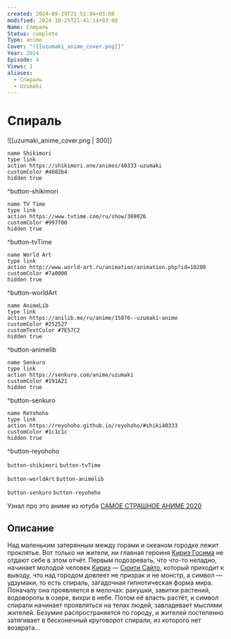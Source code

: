 ```yaml
---
created: 2024-09-29T21:51:04+03:00
modified: 2024-10-25T21:41:14+03:00
Name: Спираль
Status: complete
Type: anime
Cover: "![[uzumaki_anime_cover.png]]"
Year: 2024
Episode: 4
Views: 1
aliases:
  - Спираль
  - Uzumaki
---
```


# Спираль

![[uzumaki_anime_cover.png | 300]]

```button
name Shikimori
type link
action https://shikimori.one/animes/40333-uzumaki
customColor #4682b4
hidden true
```
^button-shikimori

```button
name TV Time
type link
action https://www.tvtime.com/ru/show/369026
customColor #997f00
hidden true
```
^button-tvTime

```button
name World Art
type link
action http://www.world-art.ru/animation/animation.php?id=10200
customColor #7a0000
hidden true
```
^button-worldArt

```button
name AnimeLib
type link
action https://anilib.me/ru/anime/15876--uzumaki-anime
customColor #252527
customTextColor #7E57C2
hidden true
```
^button-animelib

```button
name Senkuro
type link
action https://senkuro.com/anime/uzumaki
customColor #191A21
hidden true
```
^button-senkuro

```button
name ReYohoho
type link
action https://reyohoho.github.io/reyohoho/#shiki40333
customColor #1c1c1c
hidden true
```
^button-reyohoho

`button-shikimori` `button-tvTime`

`button-worldArt` `button-animelib`

`button-senkuro` `button-reyohoho`

Узнал про это аниме из ютуба [САМОЕ СТРАШНОЕ АНИМЕ 2020](https://youtu.be/exE6tDNKwjo?si=fnmBmtqjsoiAlWA8)

## Описание

Над маленьким затерянным между горами и океаном городке лежит проклятье. Вот только ни жители, ни главная героиня [Кириэ Госима](https://shikimori.one/characters/6540-kirie-goshima) не отдают себе в этом отчёт. Первым подозревать, что что-то неладно, начинает молодой человек [Кириэ](https://shikimori.one/characters/6540-kirie-goshima) — [Сюити Сайто](https://shikimori.one/characters/8459-shuuichi-saitou), который приходит к выводу, что над городом довлеет не призрак и не монстр, а символ — удзумаки, то есть спираль, загадочная гипнотическая форма мира. Поначалу она проявляется в мелочах: ракушки, завитки растений, водовороты в озере, вихри в небе. Потом её власть растёт, и символ спирали начинает проявляться на телах людей, завладевает мыслями жителей. Безумие распространяется по городу, и жителей постепенно затягивает в бесконечный круговорот спирали, из которого нет возврата...
